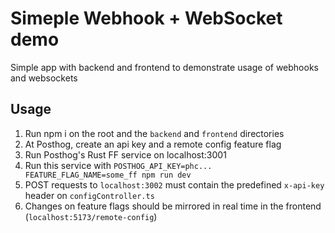 # Simeple Webhook + WebSocket demo
Simple app with backend and frontend to demonstrate usage of webhooks and websockets

## Usage
1. Run npm i on the root and the `backend` and `frontend` directories
2. At Posthog, create an api key and a remote config feature flag
3. Run Posthog's Rust FF service on localhost:3001
4. Run this service with `POSTHOG_API_KEY=phc... FEATURE_FLAG_NAME=some_ff npm run dev`
5. POST requests to `localhost:3002` must contain the predefined `x-api-key` header on `configController.ts`
6. Changes on feature flags should be mirrored in real time in the frontend (`localhost:5173/remote-config`)
